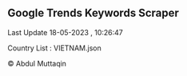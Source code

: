 

## Google Trends Keywords Scraper 
 
Last Update 18-05-2023 , 10:26:47

Country List :
VIETNAM.json



© Abdul Muttaqin 
